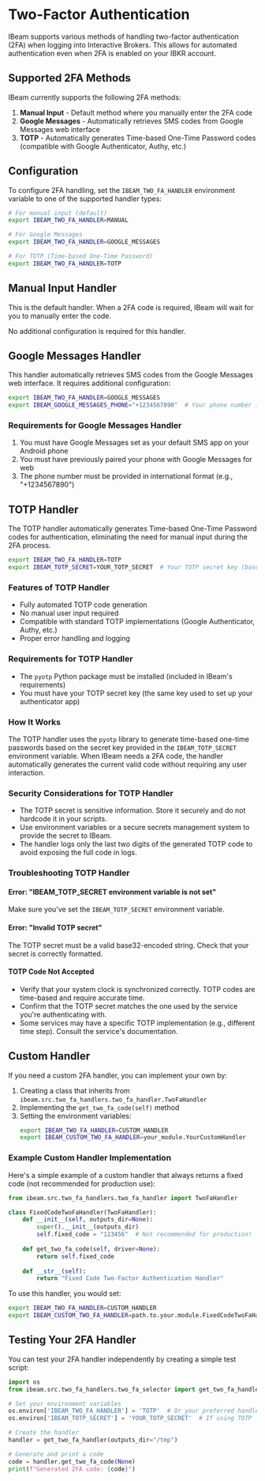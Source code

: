 # Two-Factor Authentication

IBeam supports various methods of handling two-factor authentication (2FA) when logging into Interactive Brokers. This allows for automated authentication even when 2FA is enabled on your IBKR account.

## Supported 2FA Methods

IBeam currently supports the following 2FA methods:

1. **Manual Input** - Default method where you manually enter the 2FA code
2. **Google Messages** - Automatically retrieves SMS codes from Google Messages web interface
3. **TOTP** - Automatically generates Time-based One-Time Password codes (compatible with Google Authenticator, Authy, etc.)

## Configuration

To configure 2FA handling, set the `IBEAM_TWO_FA_HANDLER` environment variable to one of the supported handler types:

```bash
# For manual input (default)
export IBEAM_TWO_FA_HANDLER=MANUAL

# For Google Messages
export IBEAM_TWO_FA_HANDLER=GOOGLE_MESSAGES

# For TOTP (Time-based One-Time Password)
export IBEAM_TWO_FA_HANDLER=TOTP
```

## Manual Input Handler

This is the default handler. When a 2FA code is required, IBeam will wait for you to manually enter the code.

No additional configuration is required for this handler.

## Google Messages Handler

This handler automatically retrieves SMS codes from the Google Messages web interface. It requires additional configuration:

```bash
export IBEAM_TWO_FA_HANDLER=GOOGLE_MESSAGES
export IBEAM_GOOGLE_MESSAGES_PHONE="+1234567890"  # Your phone number in international format
```

### Requirements for Google Messages Handler

1. You must have Google Messages set as your default SMS app on your Android phone
2. You must have previously paired your phone with Google Messages for web
3. The phone number must be provided in international format (e.g., "+1234567890")

## TOTP Handler

The TOTP handler automatically generates Time-based One-Time Password codes for authentication, eliminating the need for manual input during the 2FA process.

```bash
export IBEAM_TWO_FA_HANDLER=TOTP
export IBEAM_TOTP_SECRET=YOUR_TOTP_SECRET  # Your TOTP secret key (base32 encoded)
```

### Features of TOTP Handler

- Fully automated TOTP code generation
- No manual user input required
- Compatible with standard TOTP implementations (Google Authenticator, Authy, etc.)
- Proper error handling and logging

### Requirements for TOTP Handler

- The `pyotp` Python package must be installed (included in IBeam's requirements)
- You must have your TOTP secret key (the same key used to set up your authenticator app)

### How It Works

The TOTP handler uses the `pyotp` library to generate time-based one-time passwords based on the secret key provided in the `IBEAM_TOTP_SECRET` environment variable. When IBeam needs a 2FA code, the handler automatically generates the current valid code without requiring any user interaction.

### Security Considerations for TOTP Handler

- The TOTP secret is sensitive information. Store it securely and do not hardcode it in your scripts.
- Use environment variables or a secure secrets management system to provide the secret to IBeam.
- The handler logs only the last two digits of the generated TOTP code to avoid exposing the full code in logs.

### Troubleshooting TOTP Handler

#### Error: "IBEAM_TOTP_SECRET environment variable is not set"

Make sure you've set the `IBEAM_TOTP_SECRET` environment variable.

#### Error: "Invalid TOTP secret"

The TOTP secret must be a valid base32-encoded string. Check that your secret is correctly formatted.

#### TOTP Code Not Accepted

- Verify that your system clock is synchronized correctly. TOTP codes are time-based and require accurate time.
- Confirm that the TOTP secret matches the one used by the service you're authenticating with.
- Some services may have a specific TOTP implementation (e.g., different time step). Consult the service's documentation.

## Custom Handler

If you need a custom 2FA handler, you can implement your own by:

1. Creating a class that inherits from `ibeam.src.two_fa_handlers.two_fa_handler.TwoFaHandler`
2. Implementing the `get_two_fa_code(self)` method
3. Setting the environment variables:
   ```bash
   export IBEAM_TWO_FA_HANDLER=CUSTOM_HANDLER
   export IBEAM_CUSTOM_TWO_FA_HANDLER=your_module.YourCustomHandler
   ```

### Example Custom Handler Implementation

Here's a simple example of a custom handler that always returns a fixed code (not recommended for production use):

```python
from ibeam.src.two_fa_handlers.two_fa_handler import TwoFaHandler

class FixedCodeTwoFaHandler(TwoFaHandler):
    def __init__(self, outputs_dir=None):
        super().__init__(outputs_dir)
        self.fixed_code = "123456"  # Not recommended for production!
        
    def get_two_fa_code(self, driver=None):
        return self.fixed_code
        
    def __str__(self):
        return "Fixed Code Two-Factor Authentication Handler"
```

To use this handler, you would set:
```bash
export IBEAM_TWO_FA_HANDLER=CUSTOM_HANDLER
export IBEAM_CUSTOM_TWO_FA_HANDLER=path.to.your.module.FixedCodeTwoFaHandler
```

## Testing Your 2FA Handler

You can test your 2FA handler independently by creating a simple test script:

```python
import os
from ibeam.src.two_fa_handlers.two_fa_selector import get_two_fa_handler

# Set your environment variables
os.environ['IBEAM_TWO_FA_HANDLER'] = 'TOTP'  # Or your preferred handler
os.environ['IBEAM_TOTP_SECRET'] = 'YOUR_TOTP_SECRET'  # If using TOTP

# Create the handler
handler = get_two_fa_handler(outputs_dir="/tmp")

# Generate and print a code
code = handler.get_two_fa_code(None)
print(f"Generated 2FA code: {code}")
```